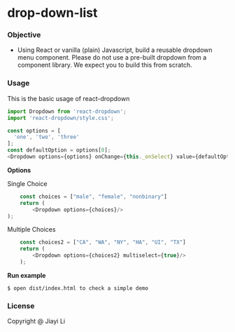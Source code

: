 drop-down-list
==============


### Objective

* Using React or vanilla (plain) Javascript, build a reusable dropdown menu component. Please do not use a pre-built dropdown from a component library. We expect you to build this from scratch.


### Usage

This is the basic usage of react-dropdown

```Javascript
import Dropdown from 'react-dropdown';
import 'react-dropdown/style.css';

const options = [
  'one', 'two', 'three'
];
const defaultOption = options[0];
<Dropdown options={options} onChange={this._onSelect} value={defaultOption} placeholder="Select an option" />;
```

**Options**

Single Choice

```JavaScript
    const choices = ["male", "female", "nonbinary"]
    return (
        <Dropdown options={choices}/>
);
```

Multiple Choices
```JavaScript
    const choices2 = ["CA", "WA", "NY", "HA", "UI", "TX"]
    return (
        <Dropdown options={choices2} multiselect={true}/>
    );
```

**Run example**

```
$ open dist/index.html to check a simple demo
```

### License
 Copyright @ Jiayi Li